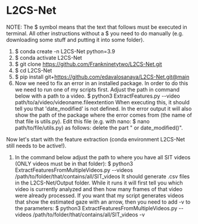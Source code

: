 # L2CS-Net
NOTE: The $ symbol means that the text that follows must be executed in terminal. All other instructions without a $ you need to do manually (e.g. downloading some stuff and putting it into some folder).

01. $ conda create -n L2CS-Net python=3.9
02. $ conda activate L2CS-Net
03. $ git clone https://github.com/Frankninetytwo/L2CS-Net.git
04. $ cd L2CS-Net
05. $ pip install git+https://github.com/edavalosanaya/L2CS-Net.git@main
06. Now we need to fix an error in an installed package. In order to do this we need to run one of my scripts first. Adjust the path in command below with a path to a video.
$ python3 ExtractFeatures.py --video path/to/a/video/videoname.fileextention
When executing this, it should tell you that 'date_modified' is not defined. In the error output it will also show the path of the package where the error comes from (the name of that file is utils.py). Edit this file (e.g. with nano: $ nano path/to/file/utils.py) as follows: delete the part " or date_modified()".

Now let's start with the feature extraction (conda environment L2CS-Net still needs to be active!).
1. In the command below adjust the path to where you have all SIT videos (ONLY videos must be in that folder):
$ python3 ExtractFeaturesFromMultipleVideos.py --videos /path/to/folder/that/contains/all/SIT_videos
It should generate .csv files in the L2CS-Net/Output folder. While it runs it will first tell you which video is currently analyzed and then how many frames of that video were already processed.
If you want that my script generates videos that show the estimated gaze with an arrow, then you need to add -v to the parameters:
$ python3 ExtractFeaturesFromMultipleVideos.py --videos /path/to/folder/that/contains/all/SIT_videos -v
